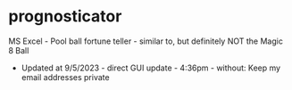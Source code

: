 # prognosticator
MS Excel - Pool ball fortune teller - similar to, but definitely NOT the Magic 8 Ball
- Updated at 9/5/2023 - direct GUI update - 4:36pm - without: Keep my email addresses private
